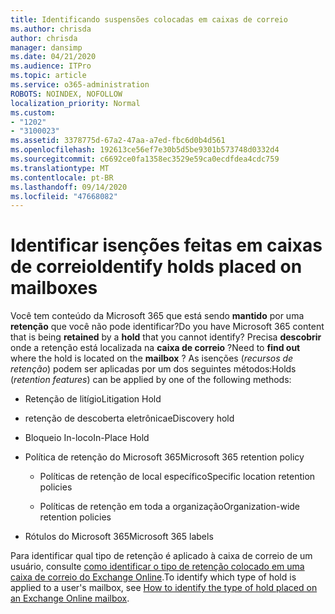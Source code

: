 ```yaml
---
title: Identificando suspensões colocadas em caixas de correio
ms.author: chrisda
author: chrisda
manager: dansimp
ms.date: 04/21/2020
ms.audience: ITPro
ms.topic: article
ms.service: o365-administration
ROBOTS: NOINDEX, NOFOLLOW
localization_priority: Normal
ms.custom:
- "1202"
- "3100023"
ms.assetid: 3378775d-67a2-47aa-a7ed-fbc6d0b4d561
ms.openlocfilehash: 192613ce56ef7e30b5d5be9301b573748d0332d4
ms.sourcegitcommit: c6692ce0fa1358ec3529e59ca0ecdfdea4cdc759
ms.translationtype: MT
ms.contentlocale: pt-BR
ms.lasthandoff: 09/14/2020
ms.locfileid: "47668082"
---
```

# <a name="identify-holds-placed-on-mailboxes"></a><span data-ttu-id="9db91-102">Identificar isenções feitas em caixas de correio</span><span class="sxs-lookup"><span data-stu-id="9db91-102">Identify holds placed on mailboxes</span></span>

<span data-ttu-id="9db91-103">Você tem conteúdo da Microsoft 365 que está sendo **mantido** por uma **retenção** que você não pode identificar?</span><span class="sxs-lookup"><span data-stu-id="9db91-103">Do you have Microsoft 365 content that is being **retained** by a **hold** that you cannot identify?</span></span> <span data-ttu-id="9db91-104">Precisa **descobrir** onde a retenção está localizada na **caixa de correio** ?</span><span class="sxs-lookup"><span data-stu-id="9db91-104">Need to **find out** where the hold is located on the **mailbox** ?</span></span> <span data-ttu-id="9db91-105">As isenções (*recursos de retenção*) podem ser aplicadas por um dos seguintes métodos:</span><span class="sxs-lookup"><span data-stu-id="9db91-105">Holds (*retention features*) can be applied by one of the following methods:</span></span>
  
- <span data-ttu-id="9db91-106">Retenção de litígio</span><span class="sxs-lookup"><span data-stu-id="9db91-106">Litigation Hold</span></span>

- <span data-ttu-id="9db91-107">retenção de descoberta eletrônica</span><span class="sxs-lookup"><span data-stu-id="9db91-107">eDiscovery hold</span></span>

- <span data-ttu-id="9db91-108">Bloqueio In-loco</span><span class="sxs-lookup"><span data-stu-id="9db91-108">In-Place Hold</span></span>

- <span data-ttu-id="9db91-109">Política de retenção do Microsoft 365</span><span class="sxs-lookup"><span data-stu-id="9db91-109">Microsoft 365 retention policy</span></span> 

  - <span data-ttu-id="9db91-110">Políticas de retenção de local específico</span><span class="sxs-lookup"><span data-stu-id="9db91-110">Specific location retention policies</span></span>

  - <span data-ttu-id="9db91-111">Políticas de retenção em toda a organização</span><span class="sxs-lookup"><span data-stu-id="9db91-111">Organization-wide retention policies</span></span>

- <span data-ttu-id="9db91-112">Rótulos do Microsoft 365</span><span class="sxs-lookup"><span data-stu-id="9db91-112">Microsoft 365 labels</span></span>

<span data-ttu-id="9db91-113">Para identificar qual tipo de retenção é aplicado à caixa de correio de um usuário, consulte [como identificar o tipo de retenção colocado em uma caixa de correio do Exchange Online](https://docs.microsoft.com/microsoft-365/compliance/identify-a-hold-on-an-exchange-online-mailbox).</span><span class="sxs-lookup"><span data-stu-id="9db91-113">To identify which type of hold is applied to a user's mailbox, see [How to identify the type of hold placed on an Exchange Online mailbox](https://docs.microsoft.com/microsoft-365/compliance/identify-a-hold-on-an-exchange-online-mailbox).</span></span>
